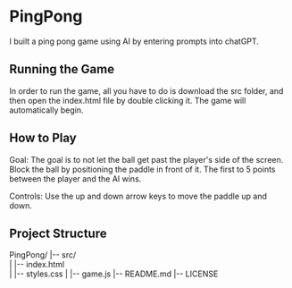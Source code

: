 # PingPong
I built a ping pong game using AI by entering prompts into chatGPT.

## Running the Game
In order to run the game, all you have to do is download the src folder, and then open the index.html file by double clicking it.
The game will automatically begin.

## How to Play
Goal: The goal is to not let the ball get past the player's side of the screen. Block the ball by positioning the paddle in front of it. The first to 5 points between the player and the AI wins.

Controls: Use the up and down arrow keys to move the paddle up and down.

## Project Structure
PingPong/
|-- src/ <br/>
|  |-- index.html <br/>
|  |-- styles.css
|  |-- game.js
|-- README.md
|-- LICENSE
